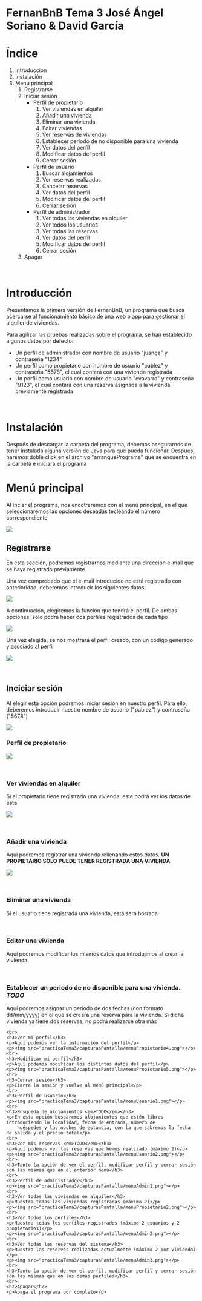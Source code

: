 # FernanBnB Tema 3 José Ángel Soriano & David García
<h1>Índice</h1>
    <ol>
        <li>Introducción</li>
        <li>Instalación</li>
        <li>
            Menú principal
            <ol>
                <li>Registrarse</li>
                <li>
                    Iniciar sesión
                    <ul>
                        <li>
                            Perfil de propietario
                            <ol>
                                <li>Ver viviendas en alquiler</li>
                                <li>Añadir una vivienda</li>
                                <li>Eliminar una vivienda</li>
                                <li>Editar viviendas</li>
                                <li>Ver reservas de viviendas</li>
                                <li>Establecer periodo de no disponible para una vivienda</li>
                                <li>Ver datos del perfil</li>
                                <li>Modificar datos del perfil</li>
                                <li>Cerrar sesión</li>
                            </ol>
                        </li>
                        <li>
                            Perfil de usuario
                            <ol>
                                <li>Buscar alojamientos</li>
                                <li>Ver reservas realizadas</li>
                                <li>Cancelar reservas</li>
                                <li>Ver datos del perfil</li>
                                <li>Modificar datos del perfil</li>
                                <li>Cerrar sesión</li>
                            </ol>
                        </li>
                        <li>
                            Perfil de administrador
                            <ol>
                                <li>Ver todas las viviendas en alquiler</li>
                                <li>Ver todos los usuarios</li>
                                <li>Ver todas las reservas</li>
                                <li>Ver datos del perfil</li>
                                <li>Modificar datos del perfil</li>
                                <li>Cerrar sesión</li>
                            </ol>
                        </li>
                    </ul>
                </li>
                <li>Apagar</li>
            </ol>
        </li>
    </ol>
    <br>
    <h1>Introducción</h1>
    <p>Presentamos la primera versión de FernanBnB, un programa que busca acercarse al funcionamiento básico de una web
        o app para gestionar el alquiler de viviendas.</p>
    <p>Para agilizar las pruebas realizadas sobre el programa, se han establecido algunos datos por defecto: </p>
    <ul>
        <li>Un perfil de administrador con nombre de usuario "juanga" y contraseña "1234"</li>
        <li>Un perfil como propietario con nombre de usuario "pablez" y contraseña "5678", el cual contará con una
            vivienda registrada</li>
        <li>Un perfil como usuario con nombre de usuario "evavarro" y contraseña "9123", el cual contará con una reserva
            asignada a la vivienda previamente registrada</li>
    </ul>
    <br>
    <h1>Instalación</h1>
    <p>Después de descargar la carpeta del programa, debemos asegurarnos de tener instalada alguna versión de Java para
        que pueda funcionar. Después, haremos doble click en el archivo "arranquePrograma" que se encuentra en la
        carpeta e iniciará el programa</p>
    <h1>Menú principal</h1>
    <p>Al inciar el programa, nos encotraremos con el menú principal, en el que seleccionaremos las opciones deseadas
        tecleando el número correspondiente</p>
    <p><img src="practicaTema3/capturasPantalla/menuPrincipal.png"></p>
    <h2>Registrarse</h2>
    <p>En esta sección, podremos registrarnos mediante una dirección e-mail que se haya registrado previamente.</p>
    <p>Una vez comprobado que el e-mail introducido no está registrado con anterioridad, deberemos introducir los
        siguientes datos:</p>
    <p><img src="practicaTema3/capturasPantalla/registro1.png"></p>
    <p>A continuación, elegiremos la función que tendrá el perfil. De ambas opciones, solo podrá haber dos perfiles
        registrados de cada tipo</p>
    <p><img src="practicaTema3/capturasPantalla/registro2.png"></p>
    <p>Una vez elegida, se nos mostrará el perfil creado, con un código generado y asociado al perfil</p>
    <p><img src="practicaTema3/capturasPantalla/registro3.png"></p>
    <br>
    <h2>Inciciar sesión</h2>
    <p>Al elegir esta opción podremos iniciar sesión en nuestro perfil. Para ello, deberemos introducir nuestro nombre
        de usuario ("pablez") y contraseña ("5678")</p>
    <p><img src="practicaTema3/capturasPantalla/inicioSesion.png"></p>
    <h3>Perfil de propietario</h3>
    <p><img src="practicaTema3/capturasPantalla/menuPropietario1.png"></p>
    <br>
    <h3>Ver viviendas en alquiler</h3>
    <p>Si el propietario tiene registrado una vivienda, este podrá ver los datos de esta</p>
    <p><img src="practicaTema3/capturasPantalla/menuPropietario2.png"></p>
    <br>
    <h3>Añadir una vivienda</h3>
    <p>Aquí podremos registrar una vivienda rellenando estos datos. <strong>UN PROPIETARIO SOLO PUEDE TENER REGISTRADA
            UNA VIVIENDA</strong></p>
    <p><img src="practicaTema3/capturasPantalla/menuPropietario3.png"></p>
    <br>
    <h3>Eliminar una vivienda</h3>
    <p>Si el usuario tiene registrada una vivienda, está será borrada</p>
    <br>
    <h3>Editar una vivienda</h3>
    <p>Aquí podremos modificar los mismos datos que introdujimos al crear la vivienda</p>
    <br>
    <h3>Establecer un periodo de no disponible para una vivienda. <em>TODO</em></h3>
    <p>Aquí podremos asignar un periodo de dos fechas (con formato dd/mm/yyyy) en el que se creará una reserva para la
        vivienda. Si dicha vivienda ya tiene dos reservas, no podrá realizarse otra más</p>

    <br>
    <h3>Ver mi perfil</h3>
    <p>Aquí podemos ver la información del perfil</p>
    <p><img src="practicaTema3/capturasPantalla/menuPropietario4.png"></p>
    <br>
    <h3>Modificar mi perfil</h3>
    <p>Aquí podemos modificar los distintos datos del perfil</p>
    <p><img src="practicaTema3/capturasPantalla/menuPropietario5.png"></p>
    <br>
    <h3>Cerrar sesión</h3>
    <p>Cierra la sesión y vuelve al menú principal</p>
    <br>
    <h3>Perfil de usuario</h3>
    <p><img src="practicaTema3/capturasPantalla/menuUsuario1.png"></p>
    <br>
    <h3>Búsqueda de alojamientos <em>TODO</em></h3>
    <p>En esta opción buscaremos alojamientos que estén libres introduciendo la localidad, fecha de entrada, número de
        huéspedes y las noches de estancia, con la que sabremos la fecha de salida y el precio total</p>
    <br>
    <h3>Ver mis reservas <em>TODO</em></h3>
    <p>Aquí podemos ver las reservas que hemos realizado (máximo 2)</p>
    <p><img src="practicaTema3/capturasPantalla/menuUsuario2.png"></p>
    <br>
    <h3>Tanto la opción de ver el perfil, modificar perfil y cerrar sesión son las mismas que en el anterior menú</h3>
    <br>
    <h3>Perfil de administrador</h3>
    <p><img src="practicaTema3/capturasPantalla/menuAdmin1.png"></p>
    <br>
    <h3>Ver todas las viviendas en alquiler</h3>
    <p>Muestra todas las viviendas registradas (máximo 2)</p>
    <p><img src="practicaTema3/capturasPantalla/menuPropietario2.png"></p>
    <br>
    <h3>Ver todos los perfiles</h3>
    <p>Muestra todas los perfiles registrados (máximo 2 usuarios y 2 propietarios)</p>
    <p><img src="practicaTema3/capturasPantalla/menuAdmin2.png"></p>
    <br>
    <h3>Ver todas las reservas del sistema</h3>
    <p>Muestra las reservas realizadas actualmente (máximo 2 por vivienda)</p>
    <p><img src="practicaTema3/capturasPantalla/menuAdmin3.png"></p>
    <br>
    <h3>Tanto la opción de ver el perfil, modificar perfil y cerrar sesión son las mismas que en los demás perfiles</h3>
    <br>
    <h2>Apagar</h2>
    <p>Apaga el programa por completo</p>
